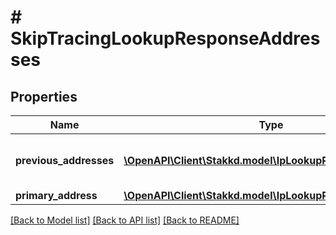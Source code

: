 # # SkipTracingLookupResponseAddresses

## Properties

Name | Type | Description | Notes
------------ | ------------- | ------------- | -------------
**previous_addresses** | [**\OpenAPI\Client\Stakkd.model\IpLookupResponseAddress[]**](IpLookupResponseAddress.md) | A list of the person&#39;s previous addresses. | [optional]
**primary_address** | [**\OpenAPI\Client\Stakkd.model\IpLookupResponseAddress**](IpLookupResponseAddress.md) |  | [optional]

[[Back to Model list]](../../README.md#models) [[Back to API list]](../../README.md#endpoints) [[Back to README]](../../README.md)
